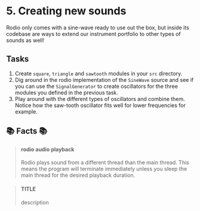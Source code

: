 # 5. Creating new sounds
Rodio only comes with a sine-wave ready to use out the box, but inside its codebase are ways to extend our instrument portfolio to other types of sounds as well!

## Tasks
1. Create `square`, `triangle` and `sawtooth` modules in your `src` directory.
2. Dig around in the rodio implementation of the `SineWave` source and see if you can use the `SignalGenerator` to create oscillators for the three modules you defined in the previous task.
3. Play around with the different types of oscillators and combine them. Notice how the saw-tooth oscillator fits well for lower frequencies for example. 


## 📚 Facts 📚
> #### rodio audio playback
> Rodio plays sound from a different thread than the main thread. This means the program will terminate immediately unless you sleep the main thread for the desired playback duration.

> #### TITLE
> description
